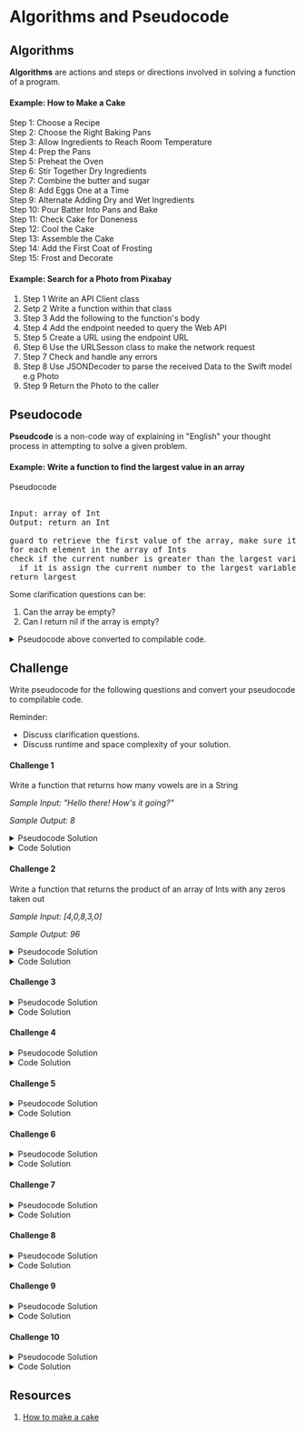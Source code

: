 # Algorithms and Pseudocode

## Algorithms 

**Algorithms** are actions and steps or directions involved in solving a function of a program. 

#### Example: How to Make a Cake  

Step 1: Choose a Recipe  
Step 2: Choose the Right Baking Pans  
Step 3: Allow Ingredients to Reach Room Temperature  
Step 4: Prep the Pans  
Step 5: Preheat the Oven  
Step 6: Stir Together Dry Ingredients  
Step 7: Combine the butter and sugar  
Step 8: Add Eggs One at a Time  
Step 9: Alternate Adding Dry and Wet Ingredients  
Step 10: Pour Batter Into Pans and Bake  
Step 11: Check Cake for Doneness  
Step 12: Cool the Cake  
Step 13: Assemble the Cake  
Step 14: Add the First Coat of Frosting  
Step 15: Frost and Decorate  


#### Example: Search for a Photo from Pixabay 

1. Step 1 Write an API Client class 
2. Setp 2 Write a function within that class
3. Step 3 Add the following to the function's body
4. Step 4 Add the endpoint needed to query the Web API 
5. Step 5 Create a URL using the endpoint URL 
6. Step 6 Use the URLSesson class to make the network request 
7. Step 7 Check and handle any errors  
8. Step 8 Use JSONDecoder to parse the received Data to the Swift model e.g Photo 
9. Step 9 Return the Photo to the caller


## Pseudocode

**Pseudcode** is a non-code way of explaining in "English" your thought process in attempting to solve a given problem. 

#### Example: Write a function to find the largest value in an array 

Pseudocode

<pre> 
Input: array of Int
Output: return an Int

guard to retrieve the first value of the array, make sure it's mutable and define it as largest 
for each element in the array of Ints 
check if the current number is greater than the largest variable
  if it is assign the current number to the largest variable
return largest
</pre> 

Some clarification questions can be:
1. Can the array be empty? 
2. Can I return nil if the array is empty?

<details>
  <summary>Pseudocode above converted to compilable code.</summary>
  
```swift 
func findLargest(_ arr: [Int]) -> Int? {
  guard var largest = arr.first else {
    return nil
  }
  for currentNum in arr {
    if currentNum > largest {
      largest = currentNum
    }
  }
  return largest
}
```
  
</details> 

## Challenge

Write pseudocode for the following questions and convert your pseudocode to compilable code. 

Reminder: 

* Discuss clarification questions. 
* Discuss runtime and space complexity of your solution. 

#### Challenge 1 

Write a function that returns how many vowels are in a String

_Sample Input: "Hello there! How's it going?"_

_Sample Output: 8_

<details> 
  <summary>Pseudocode Solution</summary> 
  
<pre> 
Input: String 
Output: Int 

exmaple: "alex" => 2 

declare and initialize a constant Set vowels that has the vowels "aeiou"
declare and initialize a vowel counter
for each Character in the String 
  check if the current Character is contained in the Set, vowels 
    if true, increment the vowel counter variable by one 
return the vowel counter 
</pre>
  
</details> 


<details> 
  <summary>Code Solution</summary> 
  
```swift 
func countVowels(_ inputString: String) -> Int {
  let vowels: Set<Character> = Set("aeiou")
  var vowelCounter = 0
  for char in inputString {
    if vowels.contains(char) {
      vowelCounter += 1
    }
  }
  return vowelCounter
}

countVowels("Hello there! How's it going?") // 8
```
  
</details> 


#### Challenge 2

Write a function that returns the product of an array of Ints with any zeros taken out

_Sample Input: [4,0,8,3,0]_

_Sample Output: 96_


<details> 
  <summary>Pseudocode Solution</summary> 
 
<pre> 
Input: array on Int 
Output: Int 

define and initialize a product variable to 1 
for each element in the input array 
  check if the current element is not zero 
    if true, add to product 
return product

</pre> 
  
</details> 


<details> 
  <summary>Code Solution</summary> 
 
```swift 
func productIgnoreZeros(_ arr: [Int]) -> Int {
  var product = 1
  for num in arr {
    if num != 0 {
      product *= num
    }
  }
  return product
}

productIgnoreZeros([4, 0, 8, 3, 0]) // 96
```

</details> 


#### Challenge 3


<details> 
  <summary>Pseudocode Solution</summary> 
 
<pre> 

</pre> 
  
</details> 


<details> 
  <summary>Code Solution</summary> 
 
```swift 
```

</details> 


#### Challenge 4

<details> 
  <summary>Pseudocode Solution</summary> 
 
<pre> 

</pre> 
  
</details> 


<details> 
  <summary>Code Solution</summary> 
 
```swift 
```

</details> 


#### Challenge 5

<details> 
  <summary>Pseudocode Solution</summary> 
 
<pre> 

</pre> 
  
</details> 


<details> 
  <summary>Code Solution</summary> 
 
```swift 
```

</details> 

#### Challenge 6 

<details> 
  <summary>Pseudocode Solution</summary> 
 
<pre> 

</pre> 
  
</details> 


<details> 
  <summary>Code Solution</summary> 
 
```swift 
```

</details> 


#### Challenge 7

<details> 
  <summary>Pseudocode Solution</summary> 
 
<pre> 

</pre> 
  
</details> 


<details> 
  <summary>Code Solution</summary> 
 
```swift 
```

</details> 


#### Challenge 8


<details> 
  <summary>Pseudocode Solution</summary> 
 
<pre> 

</pre> 
  
</details> 


<details> 
  <summary>Code Solution</summary> 
 
```swift 
```

</details> 


#### Challenge 9


<details> 
  <summary>Pseudocode Solution</summary> 
 
<pre> 

</pre> 
  
</details> 


<details> 
  <summary>Code Solution</summary> 
 
```swift 
```

</details> 


#### Challenge 10


<details> 
  <summary>Pseudocode Solution</summary> 
 
<pre> 

</pre> 
  
</details> 


<details> 
  <summary>Code Solution</summary> 
 
```swift 
```

</details> 


## Resources 

1. [How to make a cake](https://www.bhg.com/recipes/how-to/bake/how-to-make-a-cake/)
